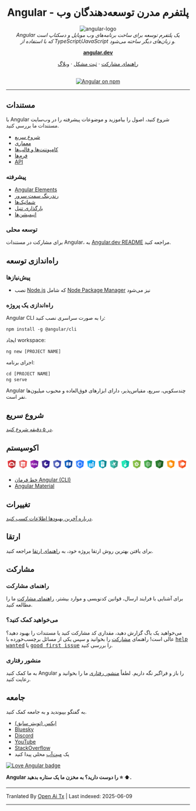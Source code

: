 <h1 align="center">Angular - پلتفرم مدرن توسعه‌دهندگان وب</h1>

<p align="center">
  <img src="https://raw.githubusercontent.com/angular/angular/main/adev/src/assets/images/press-kit/angular_icon_gradient.gif" alt="angular-logo" width="120px" height="120px"/>
  <br>
  <em>Angular یک پلتفرم توسعه برای ساخت برنامه‌های وب موبایل و دسکتاپ است
    <br> که با استفاده از TypeScript/JavaScript و زبان‌های دیگر ساخته می‌شود.</em>
  <br>
</p>

<p align="center">
  <a href="https://angular.dev/"><strong>angular.dev</strong></a>
  <br>
</p>

<p align="center">
  <a href="https://raw.githubusercontent.com/angular/angular/main/CONTRIBUTING.md">راهنمای مشارکت</a>
  ·
  <a href="https://github.com/angular/angular/issues">ثبت مشکل</a>
  ·
  <a href="https://blog.angular.dev/">وبلاگ</a>
  <br>
  <br>
</p>

<p align="center">
  <a href="https://www.npmjs.com/@angular/core">
    <img src="https://img.shields.io/npm/v/@angular/core.svg?logo=npm&logoColor=fff&label=NPM+package&color=limegreen" alt="Angular on npm" />
  </a>
</p>

<hr>

## مستندات

با Angular شروع کنید، اصول را بیاموزید و موضوعات پیشرفته را در وب‌سایت مستندات ما بررسی کنید.

- [شروع سریع][quickstart]
- [معماری][architecture]
- [کامپوننت‌ها و قالب‌ها][componentstemplates]
- [فرم‌ها][forms]
- [API][api]

### پیشرفته

- [Angular Elements][angularelements]
- [رندرینگ سمت سرور][ssr]
- [شماتیک‌ها][schematics]
- [بارگذاری تنبل][lazyloading]
- [انیمیشن‌ها][animations]

### توسعه محلی

برای مشارکت در مستندات Angular، به [Angular.dev README](https://raw.githubusercontent.com/angular/angular/main/adev/README.md) مراجعه کنید.

## راه‌اندازی توسعه

### پیش‌نیازها

- نصب [Node.js] که شامل [Node Package Manager][npm] نیز می‌شود

### راه‌اندازی یک پروژه

Angular CLI را به صورت سراسری نصب کنید:

```
npm install -g @angular/cli
```

ایجاد workspace:

```
ng new [PROJECT NAME]
```

اجرای برنامه:

```
cd [PROJECT NAME]
ng serve
```

Angular چندسکویی، سریع، مقیاس‌پذیر، دارای ابزارهای فوق‌العاده و محبوب میلیون‌ها نفر است.

## شروع سریع

[در ۵ دقیقه شروع کنید][quickstart].

## اکوسیستم

<p>
  <img src="https://raw.githubusercontent.com/angular/angular/main/contributing-docs/images/angular-ecosystem-logos.png" alt="angular ecosystem logos" width="500px" height="auto">
</p>

- [خط فرمان Angular (CLI)][cli]
- [Angular Material][angularmaterial]

## تغییرات

[درباره آخرین بهبودها اطلاعات کسب کنید][changelog].

## ارتقا

برای یافتن بهترین روش ارتقا پروژه خود، به [راهنمای ارتقا](https://angular.dev/update-guide/) مراجعه کنید.

## مشارکت

### راهنمای مشارکت

برای آشنایی با فرایند ارسال، قوانین کدنویسی و موارد بیشتر، [راهنمای مشارکت][contributing] ما را مطالعه کنید.

### می‌خواهید کمک کنید؟

می‌خواهید یک باگ گزارش دهید، مقداری کد مشارکت کنید یا مستندات را بهبود دهید؟ عالی است! راهنمای [مشارکت][contributing] را بخوانید و سپس یکی از مسائل برچسب‌خورده با <kbd>[help wanted](https://github.com/angular/angular/labels/help%20wanted)</kbd> یا <kbd>[good first issue](https://github.com/angular/angular/labels/good%20first%20issue)</kbd> را بررسی کنید.

### منشور رفتاری

به ما کمک کنید Angular را باز و فراگیر نگه داریم. لطفاً [منشور رفتاری][codeofconduct] ما را بخوانید و رعایت کنید.

## جامعه

به گفتگو بپیوندید و به جامعه کمک کنید.

- [ایکس (توییتر سابق)][X (formerly Twitter)]
- [Bluesky][bluesky]
- [Discord][discord]
- [YouTube][youtube]
- [StackOverflow][stackoverflow]
- یک [میت‌آپ][meetup] محلی پیدا کنید

[![Love Angular badge](https://img.shields.io/badge/angular-love-blue?logo=angular&angular=love)](https://www.github.com/angular/angular)

**Angular را دوست دارید؟ به مخزن ما یک ستاره بدهید :star: :arrow_up:.**

[contributing]: https://raw.githubusercontent.com/angular/angular/main/CONTRIBUTING.md
[quickstart]: https://angular.dev/tutorials/learn-angular
[changelog]: https://raw.githubusercontent.com/angular/angular/main/CHANGELOG.md
[ng]: https://angular.dev
[documentation]: https://angular.dev/overview
[angularmaterial]: https://material.angular.dev/
[cli]: https://angular.dev/tools/cli
[architecture]: https://angular.dev/essentials
[componentstemplates]: https://angular.dev/tutorials/learn-angular/1-components-in-angular
[forms]: https://angular.dev/tutorials/learn-angular/15-forms
[api]: https://angular.dev/api
[angularelements]: https://angular.dev/guide/elements
[ssr]: https://angular.dev/guide/ssr
[schematics]: https://angular.dev/tools/cli/schematics
[lazyloading]: https://angular.dev/guide/ngmodules/lazy-loading
[node.js]: https://nodejs.org/
[npm]: https://www.npmjs.com/get-npm
[codeofconduct]: https://raw.githubusercontent.com/angular/angular/main/CODE_OF_CONDUCT.md
[X (formerly Twitter)]: https://www.twitter.com/angular
[bluesky]: https://bsky.app/profile/angular.dev
[discord]: https://discord.gg/angular
[stackoverflow]: https://stackoverflow.com/questions/tagged/angular
[youtube]: https://youtube.com/angular
[meetup]: https://www.meetup.com/find/?keywords=angular
[animations]: https://angular.dev/guide/animations


---


Tranlated By [Open Ai Tx](https://github.com/OpenAiTx/OpenAiTx) | Last indexed: 2025-06-09


---